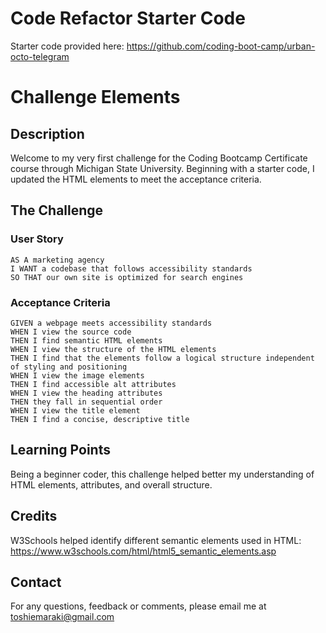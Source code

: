# Code Refactor Starter Code
Starter code provided here: https://github.com/coding-boot-camp/urban-octo-telegram

# Challenge Elements

## Description
Welcome to my very first challenge for the Coding Bootcamp Certificate course through Michigan State University. Beginning with a starter code, I updated the HTML elements to meet the acceptance criteria. 

## The Challenge
### User Story
    AS A marketing agency
    I WANT a codebase that follows accessibility standards
    SO THAT our own site is optimized for search engines
### Acceptance Criteria
    GIVEN a webpage meets accessibility standards
    WHEN I view the source code
    THEN I find semantic HTML elements
    WHEN I view the structure of the HTML elements
    THEN I find that the elements follow a logical structure independent of styling and positioning
    WHEN I view the image elements
    THEN I find accessible alt attributes
    WHEN I view the heading attributes
    THEN they fall in sequential order
    WHEN I view the title element
    THEN I find a concise, descriptive title

## Learning Points
Being a beginner coder, this challenge helped better my understanding of HTML elements, attributes, and overall structure. 

## Credits
W3Schools helped identify different semantic elements used in HTML: https://www.w3schools.com/html/html5_semantic_elements.asp

## Contact
For any questions, feedback or comments, please email me at toshiemaraki@gmail.com